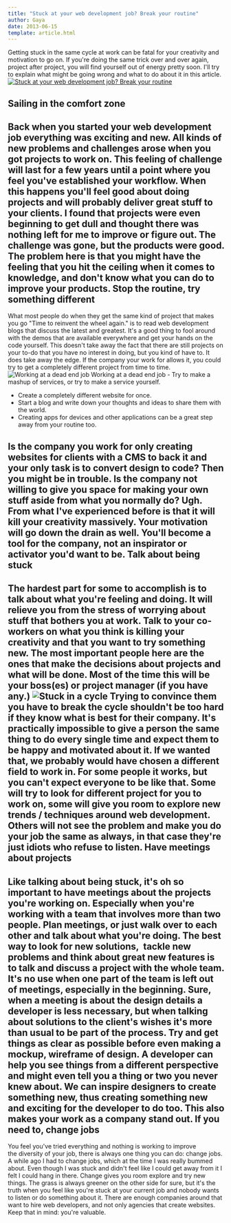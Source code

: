 ```yaml
---
title: "Stuck at your web development job? Break your routine"
author: Gaya
date: 2013-06-15
template: article.html
---
```

Getting stuck in the same cycle at work can be fatal for your creativity and motivation to go on. If you're doing the same trick over and over again, project after project, you will find yourself out of energy pretty soon. I'll try to explain what might be going wrong and what to do about it in this article. [![Stuck at your web development job? Break your routine](/articles/\/poster-stuck.jpg "Stuck at your web development job? Break your routine")](http://www.gayadesign.com/articles/stuck-at-your-web-development-job-break-your-routine/ "Stuck at your web development job? Break your routine")<span id="more-1251"></span>

Sailing in the comfort zone
---------------------------

 Back when you started your web development job everything was exciting and new. All kinds of new problems and challenges arose when you got projects to work on. This feeling of challenge will last for a few years until a point where you feel you've established your workflow. When this happens you'll feel good about doing projects and will probably deliver great stuff to your clients. I found that projects were even beginning to get dull and thought there was nothing left for me to improve or figure out. The challenge was gone, but the products were good. The problem here is that you might have the feeling that you hit the ceiling when it comes to knowledge, and don't know what you can do to improve your products. Stop the routine, try something different
-----------------------------------------

 What most people do when they get the same kind of project that makes you go "Time to reinvent the wheel again." is to read web development blogs that discuss the latest and greatest. It's a good thing to fool around with the demos that are available everywhere and get your hands on the code yourself. This doesn't take away the fact that there are still projects on your to-do that you have no interest in doing, but you kind of have to. It does take away the edge. If the company your work for allows it, you could try to get a completely different project from time to time. ![Working at a dead end job](/articles/\/werken-bij-twisted.jpg) Working at a dead end job - Try to make a mashup of services, or try to make a service yourself.
- Create a completely different website for once.
- Start a blog and write down your thoughts and ideas to share them with the world.
- Creating apps for devices and other applications can be a great step away from your routine too.

 Is the company you work for only creating websites for clients with a CMS to back it and your only task is to convert design to code? Then you might be in trouble. Is the company not willing to give you space for making your own stuff aside from what you normally do? Ugh. From what I've experienced before is that it will kill your creativity massively. Your motivation will go down the drain as well. You'll become a tool for the company, not an inspirator or activator you'd want to be. Talk about being stuck
----------------------

 The hardest part for some to accomplish is to talk about what you're feeling and doing. It will relieve you from the stress of worrying about stuff that bothers you at work. Talk to your co-workers on what you think is killing your creativity and that you want to try something new. The most important people here are the ones that make the decisions about projects and what will be done. Most of the time this will be your boss(es) or project manager (if you have any.) ![Stuck in a cycle](/articles/\/twisted-in-eindhoven.jpg) Trying to convince them you have to break the cycle shouldn't be too hard if they know what is best for their company. It's practically impossible to give a person the same thing to do every single time and expect them to be happy and motivated about it. If we wanted that, we probably would have chosen a different field to work in. For some people it works, but you can't expect everyone to be like that. Some will try to look for different project for you to work on, some will give you room to explore new trends / techniques around web development. Others will not see the problem and make you do your job the same as always, in that case they're just idiots who refuse to listen. Have meetings about projects
----------------------------

 Like talking about being stuck, it's oh so important to have meetings about the projects you're working on. Especially when you're working with a team that involves more than two people. Plan meetings, or just walk over to each other and talk about what you're doing. The best way to look for new solutions,  tackle new problems and think about great new features is to talk and discuss a project with the whole team. It's no use when one part of the team is left out of meetings, especially in the beginning. Sure, when a meeting is about the design details a developer is less necessary, but when talking about solutions to the client's wishes it's more than usual to be part of the process. Try and get things as clear as possible before even making a mockup, wireframe of design. A developer can help you see things from a different perspective and might even tell you a thing or two you never knew about. We can inspire designers to create something new, thus creating something new and exciting for the developer to do too. This also makes your work as a company stand out. If you need to, change jobs
---------------------------

 You feel you've tried everything and nothing is working to improve the diversity of your job, there is always one thing you can do: change jobs. A while ago I had to change jobs, which at the time I was really bummed about. Even though I was stuck and didn't feel like I could get away from it I felt I could hang in there. Change gives you room explore and try new things. The grass is always greener on the other side for sure, but it's the truth when you feel like you're stuck at your current job and nobody wants to listen or do something about it. There are enough companies around that want to hire web developers, and not only agencies that create websites. Keep that in mind: you're valuable.